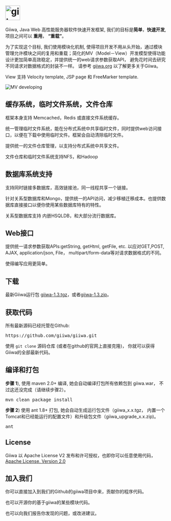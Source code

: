 <h1><img height='46' src="http://giiwa.org/images/giiwa.png" alt="giiwa"/></h1>
<p>Giiwa, Java Web 高性能服务器软件快速开发框架, 我们的目标是<strong>简单</strong>，<strong>快速开发</strong>, 项目之间可以 <strong>重用</strong>， <strong>“重载”</strong>。</p>
<p>为了实现这个目标, 我们使用模块化机制, 使得项目开发不用从头开始，通过模块管理允许模块之间的复用和重载；简化的MV（Model－View）开发模型使得功能设计更加简单高效稳定，并提供统一的web请求参数获取API， 避免花时间去研究不同请求对数据格式的封装不一样。 请参考 <a href="http://giiwa.org">giiwa.org</a> 以了解更多关于Giiwa。</p>
<p>View 支持 Velocity template, JSP page 和 FreeMarker template.</p>
<p><img src="http://giiwa.org/docs/images/mv.png" alt="MV developing"/></p>

<h2>缓存系统，临时文件系统，文件仓库</h2>
<p>框架本身支持 Memcached，Redis 或直接文件系统缓存。</p>
<p>统一管理临时文件系统，能在分布式系统中共享临时文件，同时提供web访问接口，以便在下载中使用临时文件。框架会自动清除临时文件。</p>
<p>提供统一的文件仓库管理，以支持分布式系统中共享文件。</p>
<p>文件仓库和临时文件系统支持NFS，和Hadoop</p>

<h2>数据库系统支持</h2>
<p>支持同时链接多数据库，高效链接池，同一线程共享一个链接。</p>
<p>针对关系型数据库和Mongo，提供统一的API访问，减少移植迁移成本。也提供数据库直接接口以便你使用某些数据库特有的特性。</p>
<p>关系型数据库支持 内嵌HSQLDB，和大部分流行数据库。</p>

<h2>Web接口</h2>
<p>提供统一请求参数获取APIs:getString, getHtml, getFile, etc. 以应对GET,POST, AJAX, application/json, File， multipart/form-data等对请求数据格式的不同。</p>
<p>使得编写应用更简单。</p>

<h2>下载</h2>
<p>最新Giiwa运行包 <a href="http://giiwa.org/archive/giiwa-1.3.tgz">giiwa-1.3.tgz</a>，或者<a href="http://giiwa.org/archive/giiwa-1.3.zip">giiwa-1.3.zip</a>。</p>

<h2>获取代码</h2>
<p>所有最新源码已经托管在Github:</p>
<pre>https://github.com/giiwa/giiwa.git</pre>
<p>使用 <code>git clone</code> 源码仓库 (或者在github的官网上直接克隆)， 你就可以获得Giiwa的全部最新代码。</p>

<h2>编译和打包</h2>
<p><strong>步骤 1</strong>), 使用 maven 2.0+ 编译, 她会自动编译打包所有依赖包到 giiwa.war， 不过这还没完成（请继续步骤2）。</p>
<pre>mvn clean package install</pre>
<p><strong>步骤 2</strong>) 使用 ant 1.8+ 打包, 她会自动生成运行包文件（giiwa_x.x.tgz， 内置一个Tomcat和已经能运行的配置文件）和升级包文件（giiwa_upgrade_x.x.zip)。<p>
<pre>ant</pre>

<h2>License</h2>
<p>Giiwa 以 Apache License V2 发布和许可授权，也即你可以任意使用代码， <a href="http://www.apache.org/licenses/LICENSE-2.0.html">Apache License, Version 2.0</a></p>

<h2>加入我们</h2>
<p>你可以直接加入到我们的Github的giiwa项目中来，贡献你的程序代码。</p>
<p>也可以开源你的基于giiwa的某些模块代码。</p>
<p>也可以向我们报告你发现的问题，或改进建议。</p>
